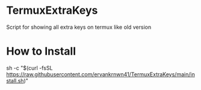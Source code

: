 # TermuxExtraKeys
Script for showing all extra keys on termux like old version

# How to Install
sh -c "$(curl -fsSL https://raw.githubusercontent.com/ervankrnwn41/TermuxExtraKeys/main/install.sh)"

